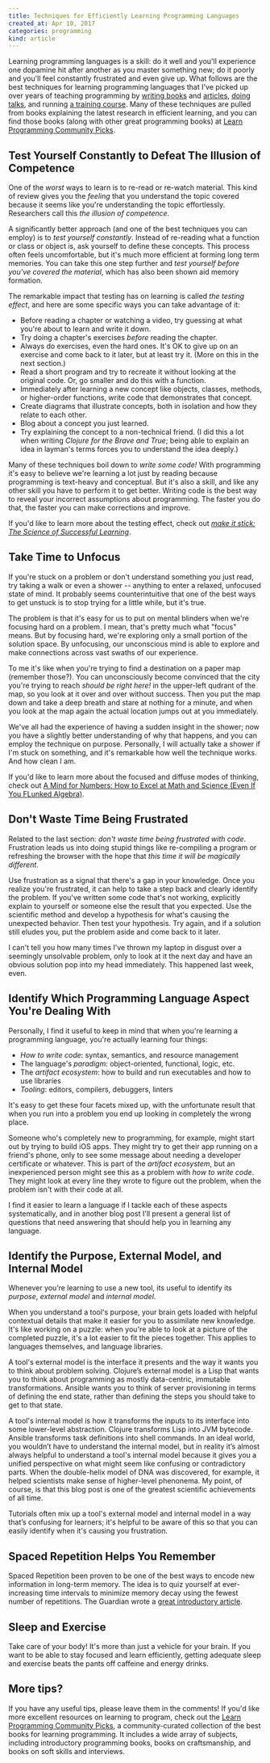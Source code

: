 ```yaml
---
title: Techniques for Efficiently Learning Programming Languages
created_at: Apr 10, 2017
categories: programming
kind: article
---
```


Learning programming languages is a skill: do it well and you'll
experience one dopamine hit after another as you master something new;
do it poorly and you'll feel constantly frustrated and even give
up. What follows are the best techniques for learning programming
languages that I've picked up over years of teaching programming by
[writing books](http://www.braveclojure.com/) and
[articles](http://www.flyingmachinestudios.com/programming/the-unofficial-guide-to-rich-hickeys-brain/),
[doing talks](https://www.youtube.com/watch?v=eRq5UBx6cbA), and
running
[a training course](http://www.braveclojure.com/training/). Many of
these techniques are pulled from books explaining the latest research
in efficient learning, and you can find those books (along with other
great programming books) at
[Learn Programming Community Picks](http://www.communitypicks.com/r/learnprogramming).

## Test Yourself Constantly to Defeat The Illusion of Competence

One of the _worst_ ways to learn is to re-read or re-watch
material. This kind of review gives you the _feeling_ that you
understand the topic covered because it seems like you're
understanding the topic effortlessly. Researchers call this _the
illusion of competence_.

A significantly better approach (and one of the best techniques you
can employ) is to _test yourself constantly_. Instead of re-reading
what a function or class or object is, ask yourself to define these
concepts. This process often feels uncomfortable, but it's much more
efficient at forming long term memories. You can take this one step
further and _test yourself before you've covered the material_, which
has also been shown aid memory formation.

The remarkable impact that testing has on learning is called _the
testing effect_, and here are some specific ways you can take
advantage of it:

* Before reading a chapter or watching a video, try guessing at what
  you're about to learn and write it down.
* Try doing a chapter's exercises _before_ reading the chapter.
* Always do exercises, even the hard ones. It's OK to give up on an
  exercise and come back to it later, but at least try it. (More
  on this in the next section.)
* Read a short program and try to recreate it without looking at the
  original code. Or, go smaller and do this with a function.
* Immediately after learning a new concept like objects, classes,
  methods, or higher-order functions, write code that demonstrates
  that concept.
* Create diagrams that illustrate concepts, both in isolation and how
  they relate to each other.
* Blog about a concept you just learned. 
* Try explaining the concept to a non-technical friend. (I did this a
  lot when writing _Clojure for the Brave and True_; being able to
  explain an idea in layman's terms forces you to understand the idea
  deeply.)

Many of these techniques boil down to _write some code!_ With
programming it's easy to believe we're learning a lot just by reading
because programming is text-heavy and conceptual. But it's also a
skill, and like any other skill you have to perform it to get
better. Writing code is the best way to reveal your incorrect
assumptions about programming. The faster you do that, the faster you
can make corrections and improve.

If you'd like to learn more about the testing effect, check out
[_make it stick: The Science of Successful Learning_](http://www.communitypicks.com/r/learnprogramming/s/17592186047889-make-it-stick-the-science-of-successful-learning).

## Take Time to Unfocus

If you're stuck on a problem or don't understand something you just
read, try taking a walk or even a shower -- anything to enter a
relaxed, unfocused state of mind. It probably seems counterintuitive
that one of the best ways to get unstuck is to stop trying for a
little while, but it's true.

The problem is that it's easy for us to put on mental blinders when
we're focusing hard on a problem. I mean, that's pretty much what
"focus" means. But by focusing hard, we're exploring only a small
portion of the solution space. By unfocusing, our unconscious mind is
able to explore and make connections across vast swaths of our
experience.

To me it's like when you're trying to find a destination on a paper
map (remember those?). You can unconsciously become convinced that the
city you're trying to reach _should be right here!_ in the upper-left
qudrant of the map, so you look at it over and over without
success. Then you put the map down and take a deep breath and stare at
nothing for a minute, and when you look at the map again the actual
location jumps out at you immediately.

We've all had the experience of having a sudden insight in the shower;
now you have a slightly better understanding of why that happens, and
you can employ the technique on purpose. Personally, I will actually
take a shower if I'm stuck on something, and it's remarkable how well
the technique works. And how clean I am.

If you'd like to learn more about the focused and diffuse modes of
thinking, check out
[A Mind for Numbers: How to Excel at Math and Science (Even If You FLunked Algebra)](http://www.communitypicks.com/r/learnprogramming/s/17592186047884-a-mind-for-numbers-how-to-excel-at).

## Don't Waste Time Being Frustrated

Related to the last section: _don't waste time being frustrated with
code_. Frustration leads us into doing stupid things like re-compiling
a program or refreshing the browser with the hope that _this time it
will be magically different_.

Use frustration as a signal that there's a gap in your knowledge. Once
you realize you're frustrated, it can help to take a step back and
clearly identify the problem. If you've written some code that's not
working, explicitly explain to yourself or someone else the result
that you expected. Use the scientific method and develop a hypothesis
for what's causing the unexpected behavior. Then test your
hypothesis. Try again, and if a solution still eludes you, put the
problem aside and come back to it later.

I can't tell you how many times I've thrown my laptop in disgust over
a seemingly unsolvable problem, only to look at it the next day and
have an obvious solution pop into my head immediately. This happened
last week, even.

## Identify Which Programming Language Aspect You're Dealing With

Personally, I find it useful to keep in mind that when you're learning
a programming language, you're actually learning four things:

* _How to write code_: syntax, semantics, and resource management
* The language's _paradigm_: object-oriented, functional, logic, etc.
* The _artifact ecosystem_: how to build and run executables and how
  to use libraries
* _Tooling_: editors, compilers, debuggers, linters

It's easy to get these four facets mixed up, with the unfortunate
result that when you run into a problem you end up looking in
completely the wrong place.

Someone who's completely new to programming, for example, might start
out by trying to build iOS apps. They might try to get their app
running on a friend's phone, only to see some message about needing a
developer certificate or whatever. This is part of the _artifact
ecosystem_, but an inexperienced person might see this as a problem
with _how to write code_. They might look at every line they wrote to
figure out the problem, when the problem isn't with their code at all.

I find it easier to learn a language if I tackle each of these aspects
systematically, and in another blog post I'll present a general list
of questions that need answering that should help you in learning any
language.

## Identify the Purpose, External Model, and Internal Model

Whenever you’re learning to use a new tool, its useful to identify its
_purpose_, _external model_ and _internal model_.

When you understand a tool's purpose, your brain gets loaded with
helpful contextual details that make it easier for you to assimilate
new knowledge. It's like working on a puzzle: when you're able to look
at a picture of the completed puzzle, it's a lot easier to fit the
pieces together. This applies to languages themselves, and language
libraries.

A tool's external model is the interface it presents and the way it
wants you to think about problem solving. Clojure’s external model is
a Lisp that wants you to think about programming as mostly
data-centric, immutable transformations. Ansible wants you to think of
server provisioning in terms of defining the end state, rather than
defining the steps you should take to get to that state.

A tool's internal model is how it transforms the inputs to its
interface into some lower-level abstraction. Clojure transforms Lisp
into JVM bytecode. Ansible transforms task definitions into shell
commands. In an ideal world, you wouldn’t have to understand the
internal model, but in reality it’s almost always helpful to
understand a tool's internal model because it gives you a unified
perspective on what might seem like confusing or contradictory
parts. When the double-helix model of DNA was discovered, for example,
it helped scientists make sense of higher-level phenonema. My point, of
course, is that this blog post is one of the greatest scientific
achievements of all time.

Tutorials often mix up a tool's external model and internal model in a
way that’s confusing for learners; it's helpful to be aware of this so
that you can easily identify when it's causing you frustration.

## Spaced Repetition Helps You Remember

Spaced Repetition been proven to be one of the best ways to encode new
information in long-term memory. The idea is to quiz yourself at
ever-increasing time intervals to minimize memory decay using the
fewest number of repetitions. The Guardian wrote a
[great introductory article](https://www.theguardian.com/education/2016/jan/23/spaced-repetition-a-hack-to-make-your-brain-store-information).


## Sleep and Exercise

Take care of your body! It's more than just a vehicle for your
brain. If you want to be able to stay focused and learn efficiently,
getting adequate sleep and exercise beats the pants off caffeine and
energy drinks.

## More tips?

If you have any useful tips, please leave them in the comments! If
you'd like more excellent resources on learning to program, check out
the
[Learn Programming Community Picks](http://www.communitypicks.com/r/learnprogramming),
a community-curated collection of the best books for learning
programming. It includes a wide array of subjects, including
introductory programming books, books on craftsmanship, and books on
soft skills and interviews.
